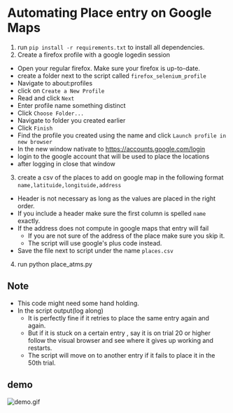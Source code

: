 # Automating Place entry on Google Maps

1. run `pip install -r requirements.txt` to install all dependencies.
2. Create a firefox profile with a google logedin session
- Open your regular firefox. Make sure your firefox is up-to-date.
- create a folder next to the script called `firefox_selenium_profile`
- Navigate to about:profiles
- click on `Create a New Profile` 
- Read and click `Next` 
- Enter profile name something distinct
- Click `Choose Folder...` 
- Navigate to folder you created earlier
- Click `Finish`
- Find the profile you created using the name and click `Launch profile in new browser`
- In the new window nativate to https://accounts.google.com/login
- login to the google account that will be used to place the locations
- after logging in close that window
3. create a csv of the places to add on google map in the following format
`name,latituide,longituide,address`
- Header is not necessary as long as the values are placed in the right order.
- If you include a header make sure the first column is spelled `name` exactly.
- If the address does not compute in google maps that entry will fail
	- If you are not sure of the address of the place make sure you skip it. 
	- The script will use google's plus code instead.
- Save the file next to script under the name `places.csv`
4. run python place_atms.py

## Note
- This code might need some hand holding.
- In the script output(log along) 
	- It is perfectly fine if it retries to place the same entry again and again.
	- But if it is stuck on a certain entry , say it is on trial 20 or higher follow the visual browser and see where it gives up working and restarts.
	- The script will move on to another entry if it fails to place it in the 50th trial.
	
## demo 
![demo.gif](https://github.com/eyosias-k-negash/google-maps-add-place-automate/blob/master/demo.gif?raw=true)
